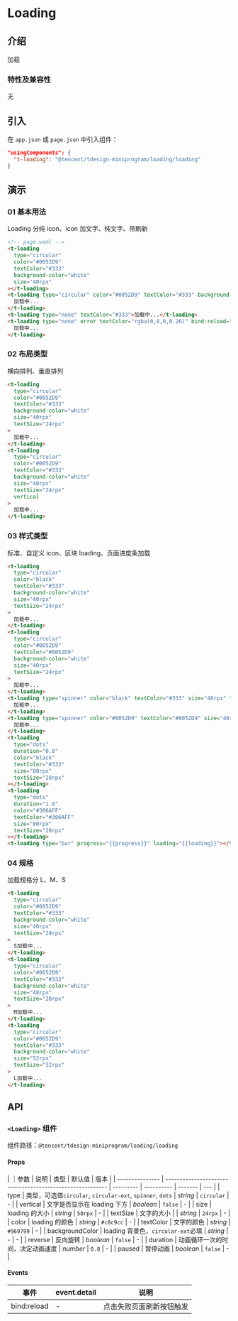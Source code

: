 # Loading

## 介绍

加载

### 特性及兼容性

无

## 引入

在 `app.json` 或 `page.json` 中引入组件：

```json
"usingComponents": {
  "t-loading": "@tencent/tdesign-miniprogram/loading/loading"
}
```

## 演示

### 01 基本用法

Loading 分纯 icon、icon 加文字、纯文字、带刷新

```html
<!-- page.wxml -->
<t-loading
  type="circular"
  color="#0052D9"
  textColor="#333"
  background-color="white"
  size="40rpx"
></t-loading>
<t-loading type="circular" color="#0052D9" textColor="#333" background-color="white" size="40rpx">
  加载中...
</t-loading>
<t-loading type="none" textColor="#333">加载中...</t-loading>
<t-loading type="none" error textColor="rgba(0,0,0,0.26)" bind:reload="reloadPage">
  加载中...
</t-loading>
```

### 02 布局类型

横向排列、垂直排列

```html
<t-loading
  type="circular"
  color="#0052D9"
  textColor="#333"
  background-color="white"
  size="40rpx"
  textSize="24rpx"
>
  加载中...
</t-loading>
<t-loading
  type="circular"
  color="#0052D9"
  textColor="#333"
  background-color="white"
  size="40rpx"
  textSize="24rpx"
  vertical
>
  加载中...
</t-loading>
```

### 03 样式类型

标准、自定义 icon、区块 loading、页面进度条加载

```html
<t-loading
  type="circular"
  color="black"
  textColor="#333"
  background-color="white"
  size="40rpx"
  textSize="24rpx"
>
  加载中...
</t-loading>
<t-loading
  type="circular"
  color="#0052D9"
  textColor="#0052D9"
  background-color="white"
  size="40rpx"
  textSize="24rpx"
>
  加载中...
</t-loading>
<t-loading type="spinner" color="black" textColor="#333" size="40rpx" textSize="24rpx">
  加载中...
</t-loading>
<t-loading type="spinner" color="#0052D9" textColor="#0052D9" size="40rpx" textSize="24rpx">
  加载中...
</t-loading>
<t-loading
  type="dots"
  duration="0.8"
  color="black"
  textColor="#333"
  size="80rpx"
  textSize="28rpx"
></t-loading>
<t-loading
  type="dots"
  duration="1.8"
  color="#306AFF"
  textColor="#306AFF"
  size="80rpx"
  textSize="28rpx"
></t-loading>
<t-loading type="bar" progress="{{progress}}" loading="{{loading}}"></t-loading>
```

### 04 规格

加载规格分 L、M、S

```html
<t-loading
  type="circular"
  color="#0052D9"
  textColor="#333"
  background-color="white"
  size="40rpx"
  textSize="24rpx"
>
  S加载中...
</t-loading>
<t-loading
  type="circular"
  color="#0052D9"
  textColor="#333"
  background-color="white"
  size="48rpx"
  textSize="28rpx"
>
  M加载中...
</t-loading>
<t-loading
  type="circular"
  color="#0052D9"
  textColor="#333"
  background-color="white"
  size="52rpx"
  textSize="32rpx"
>
  L加载中...
</t-loading>
```

## API

### `<Loading>` 组件

组件路径：`@tencent/tdesign-miniprogram/loading/loading`

#### Props

<!-- | 属性        | 值类型    | 默认值     | 说明                                                                       |
| ----------- | --------- | ---------- | -------------------------------------------------------------------------- |
| loading     | `Boolean` | `true`     | 是否显示加载                                                               |
| layout      | `String`  | `default`  | 显示类型，可选`default` - 默认，`full` - 整页，`bar` - 顶部进度条          |
| size        | `String`  | `40px`     | 加载圆圈大小，带单位                                                       |
| textSize    | `String`  | `14px`     | 加载文字大小，带单位                                                       |
| textPadding | `String`  | `0`        | 加载文字 padding 大小，带单位                                              |
| vertical    | `Boolean` | `true`     | 是否纵向排版，否则横向排版                                                 |
| type        | `String`  | `circular` | 加载图标类型(spinner/d)                                                    |
| error       | `Boolean` | `false`    | 是否显示加载错误                                                           |
| showType    | `String`  | `all`      | 显示类型，可选`text-only` - 仅文字，`icon-only` - 仅图标，`all` - 全部显示 |
| title       | `String`  | `加载中`   | 加载文字                                                                   |
| progress    | `Number`  | `-1`       | 顶部进度条加载进度（选填）                                                 | -->

| ｜参数          | 说明                                                      | 类型      | 默认值     | 版本    |
| --------------- | --------------------------------------------------------- | --------- | ---------- | ------- | --- |
| type            | 类型，可选值`circular`, `circular-ext`, `spinner`, `dots` | _string_  | `circular` | -       |
| vertical        | 文字是否显示在 loading 下方                               | _boolean_ | `false`    | -       |
| size            | loading 的大小                                            | _string_  | `50rpx`    | -       |
| textSize        | 文字的大小                                                |           | _string_   | `24rpx` | -   |
| color           | loading 的颜色                                            | _string_  | `#c8c9cc`  | -       |
| textColor       | 文字的颜色                                                | _string_  | `#969799`  | -       |
| backgroundColor | loading 背景色，`circular-ext`必填                        | _string_  | -          | -       |
| reverse         | 反向旋转                                                  | _boolean_ | `false`    | -       |
| duration        | 动画循环一次的时间，决定动画速度                          | _number_  | `0.8`      | -       |
| paused          | 暂停动画                                                  | _boolean_ | `false`    | -       |

#### Events

| 事件        | event.detail | 说明                     |
| ----------- | ------------ | ------------------------ |
| bind:reload | -            | 点击失败页面刷新按钮触发 |
